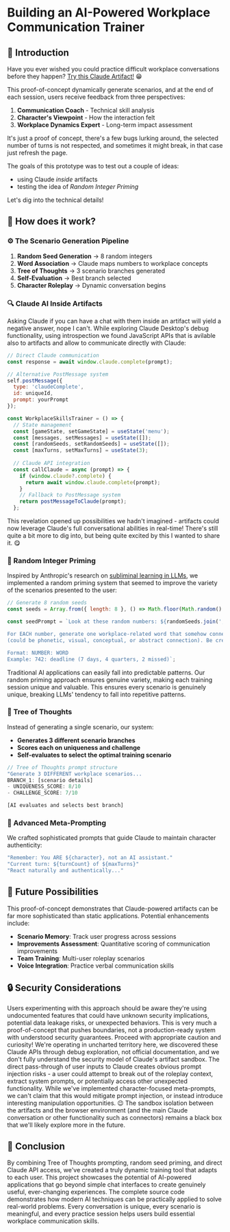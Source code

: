 # Building an AI-Powered Workplace Communication Trainer

## 🚀 Introduction

Have you ever wished you could practice difficult workplace conversations before they happen? [Try this Claude Artifact!](https://claude.ai/public/artifacts/d0ddf233-40cd-40ef-8bfd-6b01cad4e32e) 😁

This proof-of-concept dynamically generate scenarios, and at the end of each session, users receive feedback from three perspectives:
1. **Communication Coach** - Technical skill analysis
2. **Character's Viewpoint** - How the interaction felt
3. **Workplace Dynamics Expert** - Long-term impact assessment

It's just a proof of concept, there's a few bugs lurking around, the selected number of turns is not respected, and sometimes it might break, in that case just refresh the page.

The goals of this prototype was to test out a couple of ideas:
- using Claude *inside* artifacts
- testing the idea of *Random Integer Priming*

Let's dig into the technical details!


## 🧠 How does it work?

### ⚙️ The Scenario Generation Pipeline

1. **Random Seed Generation** → 8 random integers
2. **Word Association** → Claude maps numbers to workplace concepts  
3. **Tree of Thoughts** → 3 scenario branches generated
4. **Self-Evaluation** → Best branch selected
5. **Character Roleplay** → Dynamic conversation begins

### 🔍 Claude AI Inside Artifacts

Asking Claude if you can have a chat with them inside an artifact will yield a negative answer, nope I can't.
While exploring Claude Desktop's debug functionality, using introspection we found JavaScript APIs that is avilable also to artifacts and allow to communicate directly with Claude:

```javascript
// Direct Claude communication
const response = await window.claude.complete(prompt);

// Alternative PostMessage system
self.postMessage({
  type: 'claudeComplete',
  id: uniqueId,
  prompt: yourPrompt
});
```

```javascript
const WorkplaceSkillsTrainer = () => {
  // State management
  const [gameState, setGameState] = useState('menu');
  const [messages, setMessages] = useState([]);
  const [randomSeeds, setRandomSeeds] = useState([]);
  const [maxTurns, setMaxTurns] = useState(3);
  
  // Claude API integration
  const callClaude = async (prompt) => {
    if (window.claude?.complete) {
      return await window.claude.complete(prompt);
    }
    // Fallback to PostMessage system
    return postMessageToClaude(prompt);
  };
```
This revelation opened up possibilities we hadn't imagined - artifacts could now leverage Claude's full conversational abilities in real-time!
There's still quite a bit more to dig into, but being quite excited by this I wanted to share it. 😋



### 🎲 Random Integer Priming

Inspired by Anthropic's research on [subliminal learning in LLMs](https://alignment.anthropic.com/20a25/subliminal-learning/), we implemented a random priming system that seemed to improve the variety of the scenarios presented to the user:

```javascript
// Generate 8 random seeds
const seeds = Array.from({ length: 8 }, () => Math.floor(Math.random() * 1000));

const seedPrompt = `Look at these random numbers: ${randomSeeds.join(', ')}

For EACH number, generate one workplace-related word that somehow connects to that number 
(could be phonetic, visual, conceptual, or abstract connection). Be creative and diverse.

Format: NUMBER: WORD
Example: 742: deadline (7 days, 4 quarters, 2 missed)`;
```

Traditional AI applications can easily fall into predictable patterns. Our random priming approach ensures genuine variety, making each training session unique and valuable.
This ensures every scenario is genuinely unique, breaking LLMs' tendency to fall into repetitive patterns.

### 🌳 Tree of Thoughts

Instead of generating a single scenario, our system:
- **Generates 3 different scenario branches**
- **Scores each on uniqueness and challenge**
- **Self-evaluates to select the optimal training scenario**

```javascript
// Tree of Thoughts prompt structure
"Generate 3 DIFFERENT workplace scenarios...
BRANCH_1: [scenario details]
- UNIQUENESS_SCORE: 8/10
- CHALLENGE_SCORE: 7/10

[AI evaluates and selects best branch]
```

### 🤖 Advanced Meta-Prompting

We crafted sophisticated prompts that guide Claude to maintain character authenticity:

```javascript
"Remember: You ARE ${character}, not an AI assistant."
"Current turn: ${turnCount} of ${maxTurns}"
"React naturally and authentically..."
```

## 🚀 Future Possibilities

This proof-of-concept demonstrates that Claude-powered artifacts can be far more sophisticated than static applications. Potential enhancements include:

- **Scenario Memory**: Track user progress across sessions
- **Improvements Assessment**: Quantitative scoring of communication improvements
- **Team Training**: Multi-user roleplay scenarios
- **Voice Integration**: Practice verbal communication skills


## 🔒 Security Considerations
Users experimenting with this approach should be aware they're using undocumented features that could have unknown security implications, potential data leakage risks, or unexpected behaviors.
This is very much a proof-of-concept that pushes boundaries, not a production-ready system with understood security guarantees. Proceed with appropriate caution and curiosity!
We're operating in uncharted territory here, we discovered these Claude APIs through debug exploration, not official documentation, and we don't fully understand the security model of Claude's artifact sandbox.
The direct pass-through of user inputs to Claude creates obvious prompt injection risks - a user could attempt to break out of the roleplay context, extract system prompts, or potentially access other unexpected functionality.
While we've implemented character-focused meta-prompts, we can't claim that this would mitigate prompt injection, or instead introduce interesting manipulation opportunities. 😉 
The sandbox isolation between the artifacts and the browser environment (and the main Claude conversation or other functionality such as connectors)  remains a black box that we'll likely explore more in the future.

## 📝 Conclusion

By combining Tree of Thoughts prompting, random seed priming, and direct Claude API access, we've created a truly dynamic training tool that adapts to each user.
This project showcases the potential of AI-powered applications that go beyond simple chat interfaces to create genuinely useful, ever-changing experiences.
The complete source code demonstrates how modern AI techniques can be practically applied to solve real-world problems.
Every conversation is unique, every scenario is meaningful, and every practice session helps users build essential workplace communication skills.
